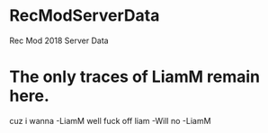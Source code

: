 # RecModServerData
Rec Mod 2018 Server Data
# The only traces of LiamM remain here.
cuz i wanna -LiamM
 well fuck off liam -Will
no -LiamM
